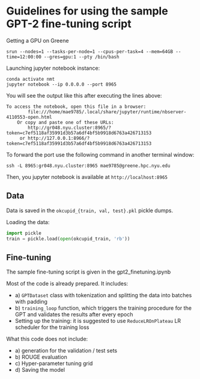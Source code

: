 # Guidelines for using the sample GPT-2 fine-tuning script

Getting a GPU on Greene

`srun --nodes=1 --tasks-per-node=1 --cpus-per-task=4 --mem=64GB --time=12:00:00 --gres=gpu:1 --pty /bin/bash`



Launching jupyter notebook instance:

```
conda activate nmt
jupyter notebook --ip 0.0.0.0 --port 8965
```



You will see the output like this after executing the lines above:

```
To access the notebook, open this file in a browser:
        file:///home/mae9785/.local/share/jupyter/runtime/nbserver-4110553-open.html
    Or copy and paste one of these URLs:
        http://gr048.nyu.cluster:8965/?token=c7ef5118af35991d3b57a6df4bf5b9918d6763a426713153
     or http://127.0.0.1:8966/?token=c7ef5118af35991d3b57a6df4bf5b9918d6763a426713153
```



To forward the port use the following command in another terminal window:

`ssh -L 8965:gr048.nyu.cluster:8965 mae9785@greene.hpc.nyu.edu`



Then, you jupyter notebook is available at `http://localhost:8965`



## Data

Data is saved in the `okcupid_{train, val, test}.pkl` pickle dumps. 

Loading the data:

```python
import pickle
train = pickle.load(open(okcupid_train, 'rb'))
```



## Fine-tuning

The sample fine-tuning script is given in the gpt2_finetuning.ipynb

Most of the code is already prepared. It includes: 

* a) `GPTDataset` class with tokenization and splitting the data into batches with padding
* b) `training_loop` function, which triggers the training procedure for the GPT and validates the results after every epoch
* Setting up the training: it is suggested to use `ReduceLROnPlateau` LR scheduler for the training loss



What this code does not include:

* a) generation for the validation / test sets
* b) ROUGE evaluation
* c) Hyper-parameter tuning grid
* d) Saving the model